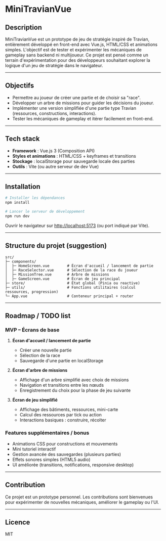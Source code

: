 # MiniTravianVue

## Description

MiniTravianVue est un prototype de jeu de stratégie inspiré de Travian, entièrement développé en front-end avec Vue.js, HTML/CSS et animations simples.
L'objectif est de tester et expérimenter les mécaniques de gameplay sans backend ni multijoueur. Ce projet est pensé comme un terrain d'expérimentation pour des développeurs souhaitant explorer la logique d'un jeu de stratégie dans le navigateur.

---

## Objectifs

- Permettre au joueur de créer une partie et de choisir sa "race".
- Développer un arbre de missions pour guider les décisions du joueur.
- Implémenter une version simplifiée d'une partie type Travian (ressources, constructions, interactions).
- Tester les mécaniques de gameplay et itérer facilement en front-end.

---

## Tech stack

- **Framework** : Vue.js 3 (Composition API)
- **Styles et animations** : HTML/CSS + keyframes et transitions
- **Stockage** : localStorage pour sauvegarde locale des parties
- **Outils** : Vite (ou autre serveur de dev Vue)

---

## Installation

```bash
# Installer les dépendances
npm install

# Lancer le serveur de développement
npm run dev
```

Ouvrir le navigateur sur <http://localhost:5173> (ou port indiqué par Vite).

---

## Structure du projet (suggestion)

```
src/
├─ components/
│  ├─ HomeScreen.vue        # Écran d'accueil / lancement de partie
│  ├─ RaceSelector.vue      # Sélection de la race du joueur
│  ├─ MissionTree.vue       # Arbre de missions
│  ├─ GameScreen.vue        # Écran de jeu principal
├─ store/                   # État global (Pinia ou reactive)
├─ utils/                   # Fonctions utilitaires (calcul ressources, progression)
└─ App.vue                  # Conteneur principal + router
```

---

## Roadmap / TODO list

### MVP – Écrans de base

1. **Écran d'accueil / lancement de partie**
   - Créer une nouvelle partie
   - Sélection de la race
   - Sauvegarde d'une partie en localStorage

2. **Écran d'arbre de missions**
   - Affichage d'un arbre simplifié avec choix de missions
   - Navigation et transitions entre les nœuds
   - Enregistrement du choix pour la phase de jeu suivante

3. **Écran de jeu simplifié**
   - Affichage des bâtiments, ressources, mini-carte
   - Calcul des ressources par tick ou action
   - Interactions basiques : construire, récolter

### Features supplémentaires / bonus

- Animations CSS pour constructions et mouvements
- Mini tutoriel interactif
- Gestion avancée des sauvegardes (plusieurs parties)
- Effets sonores simples (HTML5 audio)
- UI améliorée (transitions, notifications, responsive desktop)

---

## Contribution

Ce projet est un prototype personnel. Les contributions sont bienvenues pour expérimenter de nouvelles mécaniques, améliorer le gameplay ou l'UI.

---

## Licence

MIT
